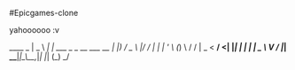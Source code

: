 #Epicgames-clone 

yahoooooo :v

____ _ | _ \ ___| | ___ _ _ __ ___ __ | |_) / _ \ |/ / | | | '_ \ (_) \ / / | _ < __/ <| |_| | | | | _ \ V / |_| \_\___|_|\_\\__,_|_| |_| (_) \_/ 
